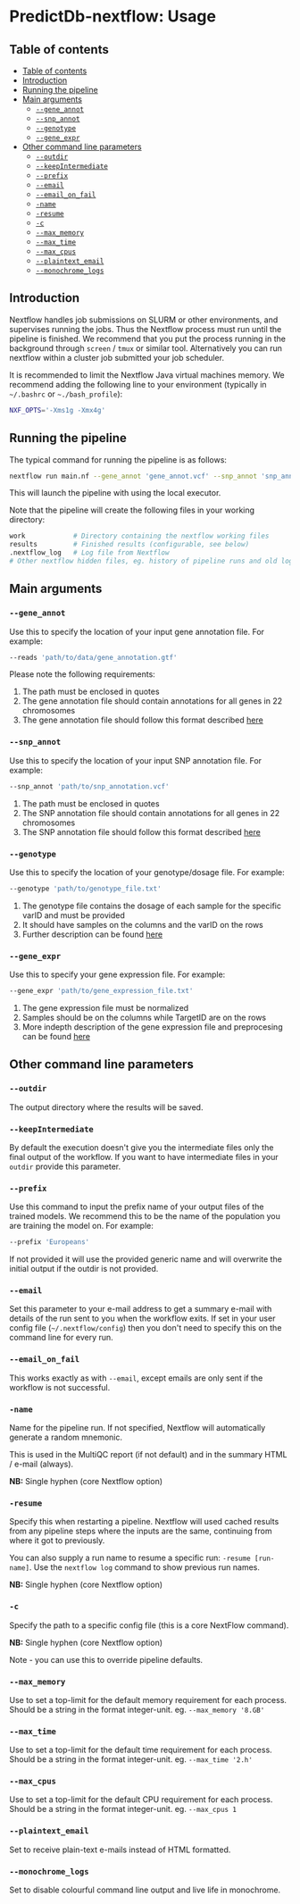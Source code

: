 # PredictDb-nextflow: Usage

## Table of contents

* [Table of contents](#table-of-contents)
* [Introduction](#introduction)
* [Running the pipeline](#running-the-pipeline)
* [Main arguments](#main-arguments)
  * [`--gene_annot`](#--gene_annot)
  * [`--snp_annot`](#--snp_annot)
  * [`--genotype`](#--genotype)
  * [`--gene_expr`](#--gene_expr)
* [Other command line parameters](#other-command-line-parameters)
  * [`--outdir`](#--outdir)
  * [`--keepIntermediate`](#--keepIntermediate)
  * [`--prefix`](#--prefix)
  * [`--email`](#--email)
  * [`--email_on_fail`](#--email_on_fail)
  * [`-name`](#-name)
  * [`-resume`](#-resume)
  * [`-c`](#-c)
  * [`--max_memory`](#--max_memory)
  * [`--max_time`](#--max_time)
  * [`--max_cpus`](#--max_cpus)
  * [`--plaintext_email`](#--plaintext_email)
  * [`--monochrome_logs`](#--monochrome_logs)

## Introduction

Nextflow handles job submissions on SLURM or other environments, and supervises running the jobs. Thus the Nextflow process must run until the pipeline is finished. We recommend that you put the process running in the background through `screen` / `tmux` or similar tool. Alternatively you can run nextflow within a cluster job submitted your job scheduler.

It is recommended to limit the Nextflow Java virtual machines memory. We recommend adding the following line to your environment (typically in `~/.bashrc` or `~./bash_profile`):

```bash
NXF_OPTS='-Xms1g -Xmx4g'
```

<!-- TODO nf-core: Document required command line parameters to run the pipeline-->

## Running the pipeline

The typical command for running the pipeline is as follows:

```bash
nextflow run main.nf --gene_annot 'gene_annot.vcf' --snp_annot 'snp_annnotation_file' --genotype 'genotype_file' --gene_expr 'Normalized_gene expression'
```

This will launch the pipeline with using the local executor.

Note that the pipeline will create the following files in your working directory:

```bash
work            # Directory containing the nextflow working files
results         # Finished results (configurable, see below)
.nextflow_log   # Log file from Nextflow
# Other nextflow hidden files, eg. history of pipeline runs and old logs.
```

## Main arguments

### `--gene_annot`

Use this to specify the location of your input gene annotation file. For example:

```bash
--reads 'path/to/data/gene_annotation.gtf'
```

Please note the following requirements:

1. The path must be enclosed in quotes
2. The gene annotation file should contain annotations for all genes in 22 chromosomes
3. The gene annotation file should follow this format described [here]()

### `--snp_annot`

Use this to specify the location of your input SNP annotation file. For example:

```bash
--snp_annot 'path/to/snp_annotation.vcf'
```

1. The path must be enclosed in quotes
2. The SNP annotation file should contain annotations for all genes in 22 chromosomes
3. The SNP annotation file should follow this format described [here]()

### `--genotype`

Use this to specify the location of your genotype/dosage file. For example:

```bash
--genotype 'path/to/genotype_file.txt'
```
1. The genotype file contains the dosage of each sample for the specific varID and must be provided
2. It should have samples on the columns and the varID on the rows
3. Further description can be found [here]()

### `--gene_expr`

Use this to specify your gene expression file. For example:

```bash
--gene_expr 'path/to/gene_expression_file.txt'
```
1. The gene expression file must be normalized
2. Samples should  be on the columns while TargetID are on the rows
3. More indepth description of the gene expression file and preprocesing can be found [here]()


## Other command line parameters

### `--outdir`

The output directory where the results will be saved.

### `--keepIntermediate`

By default the execution doesn't give you the intermediate files only the final output of the workflow. If you want to have intermediate files in your `outdir` provide this parameter.

### `--prefix`
Use this command to input the prefix name of your output files of the trained models. We recommend this to be the name of the population you are training the model on. For example:

```bash
--prefix 'Europeans'
```
If not provided it will use the provided generic name and will overwrite the initial output if the outdir is not provided.

### `--email`

Set this parameter to your e-mail address to get a summary e-mail with details of the run sent to you when the workflow exits. If set in your user config file (`~/.nextflow/config`) then you don't need to specify this on the command line for every run.

### `--email_on_fail`

This works exactly as with `--email`, except emails are only sent if the workflow is not successful.

### `-name`

Name for the pipeline run. If not specified, Nextflow will automatically generate a random mnemonic.

This is used in the MultiQC report (if not default) and in the summary HTML / e-mail (always).

**NB:** Single hyphen (core Nextflow option)

### `-resume`

Specify this when restarting a pipeline. Nextflow will used cached results from any pipeline steps where the inputs are the same, continuing from where it got to previously.

You can also supply a run name to resume a specific run: `-resume [run-name]`. Use the `nextflow log` command to show previous run names.

**NB:** Single hyphen (core Nextflow option)

### `-c`

Specify the path to a specific config file (this is a core NextFlow command).

**NB:** Single hyphen (core Nextflow option)

Note - you can use this to override pipeline defaults.

### `--max_memory`

Use to set a top-limit for the default memory requirement for each process.
Should be a string in the format integer-unit. eg. `--max_memory '8.GB'`

### `--max_time`

Use to set a top-limit for the default time requirement for each process.
Should be a string in the format integer-unit. eg. `--max_time '2.h'`

### `--max_cpus`

Use to set a top-limit for the default CPU requirement for each process.
Should be a string in the format integer-unit. eg. `--max_cpus 1`

### `--plaintext_email`

Set to receive plain-text e-mails instead of HTML formatted.

### `--monochrome_logs`

Set to disable colourful command line output and live life in monochrome.


